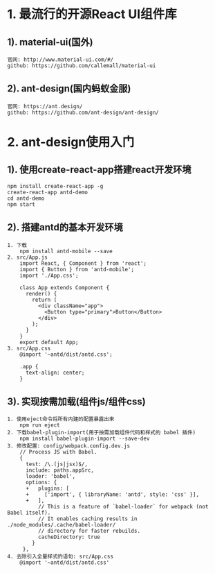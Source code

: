 # 1. 最流行的开源React UI组件库
## 1). material-ui(国外)
	官网: http://www.material-ui.com/#/
	github: https://github.com/callemall/material-ui
## 2). ant-design(国内蚂蚁金服)
	官网: https://ant.design/
	github: https://github.com/ant-design/ant-design/

# 2. ant-design使用入门
## 1). 使用create-react-app搭建react开发环境
	npm install create-react-app -g
	create-react-app antd-demo
	cd antd-demo
	npm start
## 2). 搭建antd的基本开发环境
	1. 下载
    	npm install antd-mobile --save
	2. src/App.js
	    import React, { Component } from 'react';
	    import { Button } from 'antd-mobile';
	    import './App.css';
	    
	    class App extends Component {
	      render() {
	        return (
	          <div className="app">
	            <Button type="primary">Button</Button>
	          </div>
	        );
	      }
	    }
    	export default App;
	3. src/App.css
	    @import '~antd/dist/antd.css';
	    
	    .app {
	      text-align: center;
	    }

## 3). 实现按需加载(组件js/组件css)
	1. 使用eject命令将所有内建的配置暴露出来
    	npm run eject
	2. 下载babel-plugin-import(用于按需加载组件代码和样式的 babel 插件)
    	npm install babel-plugin-import --save-dev
	3. 修改配置: config/webpack.config.dev.js
	    // Process JS with Babel.
	    {
	      test: /\.(js|jsx)$/,
	      include: paths.appSrc,
	      loader: 'babel',
	      options: {
          +   plugins: [
          +     ['import', { libraryName: 'antd', style: 'css' }],
          +   ],
              // This is a feature of `babel-loader` for webpack (not Babel itself).
              // It enables caching results in ./node_modules/.cache/babel-loader/
              // directory for faster rebuilds.
              cacheDirectory: true
            }
		 },
	4. 去除引入全量样式的语句: src/App.css
	    @import '~antd/dist/antd.css' 
